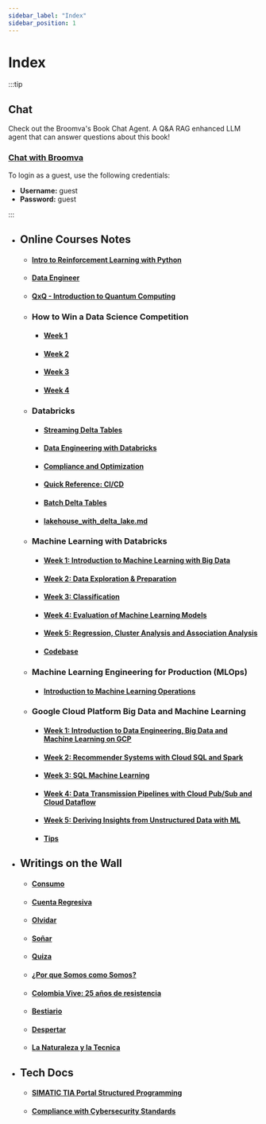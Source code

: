```yaml
---
sidebar_label: "Index"
sidebar_position: 1
---
```


# Index

:::tip

## Chat
Check out the Broomva's Book Chat Agent. 
A Q&A RAG enhanced LLM agent that can answer questions about this book! 

### [Chat with Broomva](https://book.broomva.tech/chat)

To login as a guest, use the following credentials:

- **Username:** guest
- **Password:** guest

:::


- ## Online Courses Notes

  - #### [Intro to Reinforcement Learning with Python](./online_courses_notes/intro_to_reinforcement_learning_with_python.md)
  - #### [Data Engineer](./online_courses_notes/data_engineer.md)
  - #### [QxQ - Introduction to Quantum Computing](./online_courses_notes/qxq_introduction_to_quantum_computing.md)

  - ### How to Win a Data Science Competition

    - #### [Week 1](./online_courses_notes/how_to_win_a_data_science_competition_learn_from_t/week_1.md)
    - #### [Week 2](./online_courses_notes/how_to_win_a_data_science_competition_learn_from_t/week_2.md)
    - #### [Week 3](./online_courses_notes/how_to_win_a_data_science_competition_learn_from_t/week_3.md)
    - #### [Week 4](./online_courses_notes/how_to_win_a_data_science_competition_learn_from_t/week_4.md)

  - ### Databricks

    - #### [Streaming Delta Tables](./online_courses_notes/databricks/streaming_delta_tables.md)
    - #### [Data Engineering with Databricks](./online_courses_notes/databricks/data_engineering_with_databricks.md)
    - #### [Compliance and Optimization](./online_courses_notes/databricks/compliance_and_optimization.md)
    - #### [Quick Reference: CI/CD](./online_courses_notes/databricks/quick_reference_ci_cd.md)
    - #### [Batch Delta Tables](./online_courses_notes/databricks/batch_delta_tables.md)
    - #### [lakehouse_with_delta_lake.md](./online_courses_notes/databricks/lakehouse_with_delta_lake.md)

  - ### Machine Learning with Databricks

    - #### [Week 1: Introduction to Machine Learning with Big Data](./online_courses_notes/machine_learning_with_big_data/week_1_introduction_to_machine_learning_with_big_d.md)
    - #### [Week 2: Data Exploration & Preparation](./online_courses_notes/machine_learning_with_big_data/week_2_data_exploration_preparation.md)
    - #### [Week 3: Classification](./online_courses_notes/machine_learning_with_big_data/week_3_classification.md)
    - #### [Week 4: Evaluation of Machine Learning Models](./online_courses_notes/machine_learning_with_big_data/week_4_evaluation_of_machine_learning_models.md)
    - #### [Week 5: Regression, Cluster Analysis and Association Analysis](./online_courses_notes/machine_learning_with_big_data/week_5_regression_cluster_analysis_and_associatio.md)
    - #### [Codebase](./online_courses_notes/machine_learning_with_big_data/codebase.md)

  - ### Machine Learning Engineering for Production (MLOps)

    - #### [Introduction to Machine Learning Operations](./online_courses_notes/machine_learning_engineering_for_production_mlops/introduction_to_machine_learning_in_production_mlops.md)

  - ### Google Cloud Platform Big Data and Machine Learning

    - #### [Week 1: Introduction to Data Engineering, Big Data and Machine Learning on GCP](./online_courses_notes/google_cloud_platform_big_data_and_machine_learnin/week_1_introduction_to_data_engineering_big_data.md)
    - #### [Week 2: Recommender Systems with Cloud SQL and Spark](./online_courses_notes/google_cloud_platform_big_data_and_machine_learnin/week_2_recommender_systems_with_cloud_sql_and_spar.md)
    - #### [Week 3: SQL Machine Learning](./online_courses_notes/google_cloud_platform_big_data_and_machine_learnin/week_3_sql_machine_learning.md)
    - #### [Week 4: Data Transmission Pipelines with Cloud Pub/Sub and Cloud Dataflow](./online_courses_notes/google_cloud_platform_big_data_and_machine_learnin/week_4_data_transmission_pipelines_with_cloud_pub.md)
    - #### [Week 5: Deriving Insights from Unstructured Data with ML](./online_courses_notes/google_cloud_platform_big_data_and_machine_learnin/week_5_deriving_insights_from_unstructured_data_wi.md)
    - #### [Tips](./online_courses_notes/google_cloud_platform_big_data_and_machine_learnin/tips.md)

- ## Writings on the Wall

  - #### [Consumo](./writtings_on_the_wall/consumo.md)
  - #### [Cuenta Regresiva](./writtings_on_the_wall/cuenta_regresiva.md)
  - #### [Olvidar](./writtings_on_the_wall/olvidar.md)
  - #### [Soñar](./writtings_on_the_wall/soñar.md)
  - #### [Quiza](./writtings_on_the_wall/quiza.md)
  - #### [¿Por que Somos como Somos?](./writtings_on_the_wall/por_que_somos_como_somos.md)
  - #### [Colombia Vive: 25 años de resistencia](./writtings_on_the_wall/colombia_vive.md)
  - #### [Bestiario](./writtings_on_the_wall/bestiario.md)
  - #### [Despertar](./writtings_on_the_wall/despertar.md)
  - #### [La Naturaleza y la Tecnica](./writtings_on_the_wall/la_naturaleza_y_la_tecnica.md)

- ## Tech Docs

  - #### [SIMATIC TIA Portal Structured Programming](./tech_docs/simatic_tia_portal_structured_programming.md)
  - #### [Compliance with Cybersecurity Standards](./tech_docs/iiot_cibersecurity_compliance.md)

